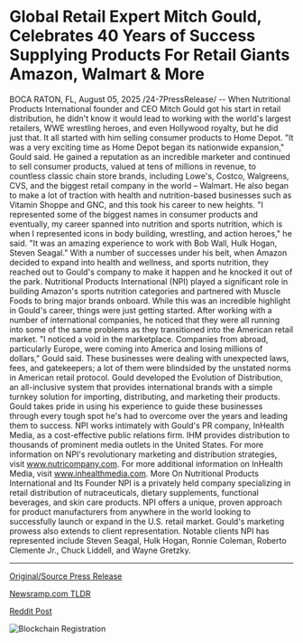 # Global Retail Expert Mitch Gould, Celebrates 40 Years of Success Supplying Products For Retail Giants Amazon, Walmart &amp; More

BOCA RATON, FL, August 05, 2025 /24-7PressRelease/ -- When Nutritional Products International founder and CEO Mitch Gould got his start in retail distribution, he didn't know it would lead to working with the world's largest retailers, WWE wrestling heroes, and even Hollywood royalty, but he did just that.   It all started with him selling consumer products to Home Depot.   "It was a very exciting time as Home Depot began its nationwide expansion," Gould said.  He gained a reputation as an incredible marketer and continued to sell consumer products, valued at tens of millions in revenue, to countless classic chain store brands, including Lowe's, Costco, Walgreens, CVS, and the biggest retail company in the world – Walmart.   He also began to make a lot of traction with health and nutrition-based businesses such as Vitamin Shoppe and GNC, and this took his career to new heights.   "I represented some of the biggest names in consumer products and eventually, my career spanned into nutrition and sports nutrition, which is when I represented icons in body building, wrestling, and action heroes," he said.   "It was an amazing experience to work with Bob Wall, Hulk Hogan, Steven Seagal."  With a number of successes under his belt, when Amazon decided to expand into health and wellness, and sports nutrition, they reached out to Gould's company to make it happen and he knocked it out of the park.   Nutritional Products International (NPI) played a significant role in building Amazon's sports nutrition categories and partnered with Muscle Foods to bring major brands onboard.   While this was an incredible highlight in Gould's career, things were just getting started.   After working with a number of international companies, he noticed that they were all running into some of the same problems as they transitioned into the American retail market.   "I noticed a void in the marketplace. Companies from abroad, particularly Europe, were coming into America and losing millions of dollars," Gould said.   These businesses were dealing with unexpected laws, fees, and gatekeepers; a lot of them were blindsided by the unstated norms in American retail protocol.  Gould developed the Evolution of Distribution, an all-inclusive system that provides international brands with a simple turnkey solution for importing, distributing, and marketing their products.   Gould takes pride in using his experience to guide these businesses through every tough spot he's had to overcome over the years and leading them to success.   NPI works intimately with Gould's PR company, InHealth Media, as a cost-effective public relations firm. IHM provides distribution to thousands of prominent media outlets in the United States.   For more information on NPI's revolutionary marketing and distribution strategies, visit www.nutricompany.com. For more additional information on InHealth Media, visit www.inhealthmedia.com.  More On Nutritional Products International and Its Founder NPI is a privately held company specializing in retail distribution of nutraceuticals, dietary supplements, functional beverages, and skin care products. NPI offers a unique, proven approach for product manufacturers from anywhere in the world looking to successfully launch or expand in the U.S. retail market.   Gould's marketing prowess also extends to client representation. Notable clients NPI has represented include Steven Seagal, Hulk Hogan, Ronnie Coleman, Roberto Clemente Jr., Chuck Liddell, and Wayne Gretzky. 

---

[Original/Source Press Release](https://www.24-7pressrelease.com/press-release/525359/global-retail-expert-mitch-gould-celebrates-40-years-of-success-supplying-products-for-retail-giants-amazon-walmart-more)
                    

[Newsramp.com TLDR](https://newsramp.com/curated-news/mitch-gould-s-npi-revolutionizes-retail-distribution-for-global-brands/7c9e396287ddd673245205f90dfed22d) 

 



[Reddit Post](https://www.reddit.com/r/MarketingNewsramp/comments/1mi2kgk/mitch_goulds_npi_revolutionizes_retail/) 



![Blockchain Registration](https://cdn.newsramp.app/24-7PressRelease/qrcode/258/5/rendwtl5.webp)